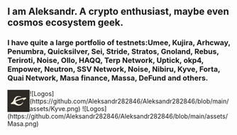 ## I am Aleksandr. A crypto enthusiast, maybe even cosmos ecosystem geek.

### I have quite a large portfolio of testnets:Umee, Kujira, Arhcway, Penumbra, Quicksilver, Sei, Stride, Stratos, Gnoland, Rebus, Teriroti, Noise, Ollo, HAQQ, Terp Network, Uptick, okp4, Empower, Neutron, SSV Network, Noise, Nibiru, Kyve, Forta, Quai Network, Masa finance, Massa, DeFund and others.

<img align='left' alt='Evmos' width='50px' src='./assets/Evmos.png' />
![Logos](https://github.com/Aleksandr282846/Aleksandr282846/blob/main/assets/Kyve.png)
![Logos](https://github.com/Aleksandr282846/Aleksandr282846/blob/main/assets/Masa.png)
